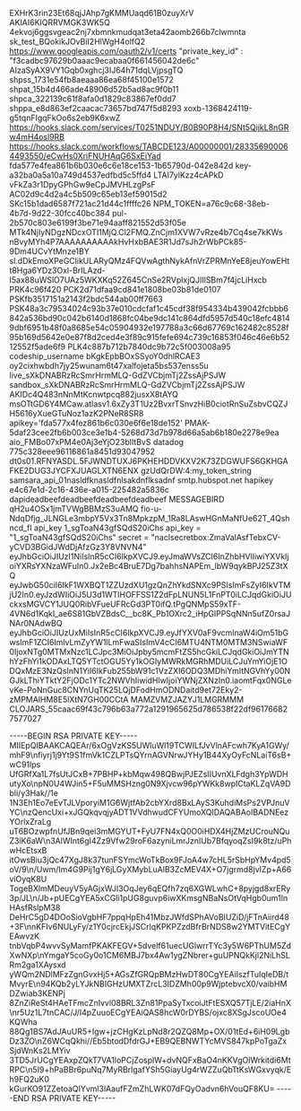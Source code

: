EXHrK3rin23Et68qjJAhp7gKMMUaqd61B0zuyXrV AKIAI6KIQRRVMGK3WK5Q
4ekvoj6ggsvgeac2nj7xbmnkmudqat3eta42aomb266b7clwmnta
sk_test_BQokikJOvBiI2HlWgH4olfQ2
https://www.googleapis.com/oauth2/v1/certs
"private_key_id" : "f3cadbc97629b0aaac9ecabaa0f661456042de6c"
AIzaSyAX9VY1Gqb0xghcj3IJ64h71dqLVjpsgTQ
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
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
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
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
xoxb-1368424119-g5tqnFIgqFkOo6s2eb9K6xwZ
https://hooks.slack.com/services/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
https://hooks.slack.com/workflows/TABCDE123/A00000001/283356900064493550/eCwHs0XriFNUHAqG6SxEiYad
fda577e4fea861b6b030e6c6e18ce153-1b65790d-042e842d
key-a32ba0a5a10a749d4537edfbd5c5ffd4
LTAI7ylKzz4cAPkD
vFkZa3r1DpyGPhGw9eCpJMVHLzgPsF
AC02d9c4d2a4c5b509c65eb13ef59015d2
SKc15b1dad6587f721ac21d44c1ffffc26
NPM_TOKEN=a76c9c68-38eb-4b7d-9d22-30fcc40bc384
pul-2b570c803e6199f3be71e94aaff821552d53f05e
MTk4NjIyNDgzNDcxOTI1MjQ.Cl2FMQ.ZnCjm1XVW7vRze4b7Cq4se7kKWs
nBvyMYh4P7AAAAAAAAAAkHvHxbBAE3R1Jd7sJh2rWbPCk85-9Dm4UCvYtMnze1BY
sl.dDkEmoXPeGClikULARyQMz4FQVwAgthNykAfnVrZPRMnYeE8jeuYowEHtt8Hga6YDz3Oxl-BrILAzd-I5ax88uWSlO7UAz5WKXKq52Z645CnSe2RVplxjQJIIlSBm7f4jcLiHxcb
PRK4c96f420
PCK2d71dfaa9cd841e1808be03b81de0107
PSKfb3517151a2143f2bdc544ab00ff7663
PSK48a3c79534024c93b37e010cdcfaf1c45cdf38f954334b439042fcbbb6842a536bd90c042b6140d1868fc04be9dc141c864dfd5957d540c18efc48149dbf6951b48f0a8685e54c05904932e197788a3c66d67769c162482c8528f95b169d5642e0e87f8d2ced4e3f89c915fefe694c739c16853f046c46e6b5212552f5ade6f9
PLK4c887b712b7840dc9b72c5f003008a95
codeship_username
bKgkEpbBOxSSyoY0dhlRCAE3
oy2cixhwbdh7jy25wunam6t47xalfojeta5bs537enss5u
live_sXkDNABRzRcSmrHrmMLQ-GdZVCbjmTj2ZssAjPSJW
sandbox_sXkDNABRzRcSmrHrmMLQ-GdZVCbjmTj2ZssAjPSJW
AKIDc4Q483nNnMtKcnwtpcq882jusxX8tAYQ
msOTtGD6Y4MCaw.atlasv1.6xZy3T1Uz2BvxrTSnvzHiB0ciotRnSuZsbvCQZJH5616yXueGTuNoz1azK2PNeR8SR8
apikey='fda577x4fez861b6c030e6f6e18de152'
PMAK-5daf23cee2fb6b003ce3e1b4-5268d73d7b978d66a5ab6b180e2278e9ea
aio_FMBo07xPM4e0Aj3eYjO23blItBvS
datadog 775c328eee96116861a8451d93047952
dt0s01.RFNYASDL.5FJWNDTUXJ6PKHEHDDVKXV2K73ZDGWUFS6GKHGAFKE2DUG3JYCFXJUAGLXTN6ENX
gzUdQrDW:4:my_token_string
samsara_api_01nasldfknasldfnlsakdnflksadnf
smtp.hubspot.net
hapikey e4c67e1d-2c16-436e-a015-225482a5836c
dapideadbeefdeadbeefdeadbeefdeadbeef
MESSAGEBIRD qH2u4OSx1jmTVWgBBMzS3uAMQ
fio-u-NdqDfjg_JLNGLe3mbpY5Vx3Tn8MpkzpM_1Ra8LAswHGnMaNfUe62T_4Qshncd_fI
api_key 1_sgToaN43gfSQdS20iChs
api_key = "1_sgToaN43gfSQdS20iChs"
secret = "naclsecretbox:ZmaValAsfTebxCV-yCVD3BGidJWdDjAfzGz3Y8VNVN4"
eyJhbGciOiJIUzI1NiIsInR5cCI6IkpXVCJ9.eyJmaWVsZCI6InZhbHVlIiwiYXVkIjoiYXRsYXNzaWFuIn0.Jx2eBc4BruE7Dg7bahhsNAPEm_lbW9qykBPJ25Z3tXQ
eyJwbG50ciI6IkF1WXBQT1ZZUzdXU1gzQnZhYkdSNXc9PSIsImFsZyI6IkVTMjU2In0.eyJzdWIiOiJ5U3d1WTlHOFFSS1Z2dFpLNUN5L1FnPT0iLCJqdGkiOiJUckxsMGVCY1JUQ0RibVFueUFRcGd3PT0ifQ.tPgQNMpS59xTF-4VN6d1KqkI_ae6S81GbVZBdsC__bc8K_Pb1OXrc2_iHpGlPPSqNNn5ufZ0rsaJNAr0NAdwBQ
eyJhbGciOiJIUzUxMiIsInR5cCI6IkpXVCJ9.eyJfYXV0aF9vcmlnaW4iOm51bGwsImF1ZCI6ImlvLmZyYW1lLmFwaSIsImV4cCI6MTU4NTM0MTM3NSwiaWF0IjoxNTg0MTMxNzc1LCJpc3MiOiJpby5mcmFtZS5hcGkiLCJqdGkiOiJmYTNhYzFhYi1kODAxLTQ5YTctOGU5Yy1kOGIyMWRkMGRhMDUiLCJuYmYiOjE1ODQxMzE3NzQsInN1YiI6IkFub255bW91c1VzZXI6ODQ3MDhiYmItNGVhYy00NGJkLThiYTktY2FjODc1YTc2NWVhIiwidHlwIjoiYWNjZXNzIn0.iaomtFqx0NGLevKe-PoNnGuc8CNYnUqTK25LQjDFodHmODNDaitd9et72Eky2-zMPMAlHM8E5lXtN7GH00CCtA
MAMZVMZJAZYJ1LMGRMMM
CLOJARS_55caac69f43c796b63a772a1291965625d786538f22df961766827577027


-----BEGIN RSA PRIVATE KEY-----
MIIEpQIBAAKCAQEAr/6xOgVzKS5UWluWl19TCWILfJvVlnAFcwh7KyA1GWy/mhF9\nfiyrj1j9Yt9S1fmVk1CZLPTsQYrnAGVNrwJYHy1B44XyOyFcNLaiT6sB+wC91lps
UfGRfXa1L7fsUtJCxB+7PBHP+kbMqw498QBwjPJEZsIIUvnXLFdgh3YpWDHutyXo\npN0U4WJin5+F5uMMSHzng0N9Xjvcw96pYWKk8wpICtaKLZqVA9Dbli/y3Hak//1e
1N3Eh1Eo7eEvTJLVporyiM1G6WjtfAb2cbYXrd8BxLAyS3KuhdiMsPs2VPJnuVYC\nzQencUxi+xJGQkqvqjyADT1VVdhwudCFYUmoXQIDAQABAoIBADNEezYOrlxZraLg
uT6BOzwpfnUfJBn9qei3mMGYUT+FyU7FN4xQ0O0iHDX4HjZMzUCrouNQuZ3iK6aW\n3AlWInt6gI4Zz9Vfw29roF6azyniLmrJznIUb7BfqyoqZsI9k8tz/uPhwHcEtsxB
itOwsBiu3jQc47XgJ8k37tunFSYmcWoTkBox9FJoA4w7cHL5rSbHpYMv4pd5oV/9\n/Uwm/Im4G9Pij1gY6jLGyXMybLuAlB3ZcMEV4X+O7jgrmd8jvIZp+A66viOyqK8U
TogeBXlmMDeuyV5yAGjxWJI3OqJey6qEQfh7zq6XGWLwhC+8pyjgd8xrERy3p/JL\n/Jb+pUECgYEA5xCGli1pUG8guvp6iwXKmsgNBaNsOtVqHgb0um1InHAsfRslpM38
DeHrC5gD4DOoSioVgbHF7ppqHpEh41MbzJWfdSPhAVoBIUZiD/jFTnAiird48+3F\nnKFIv6NULyFy/z1Y0cjrcEkjJSCrlqKPKPZzdBfrBrNDS8w2YMTVitECgYEAwvzK
tnbVqbP4wvvSyMamfPKAKFEGV+5dvelf61uecUGlwrrTYc3y5W6PThUM5ZdXwNXp\nYmgaY5coGy0o1CM6MBJ7bx4Aw1ygZNbrer+guUPNQkKjl2NiLhSLRm2ga1XAysxd
yWQm2NDlMFzZgnGvxHj5+AGsZfGRQpBMzHwDT80CgYEAiIszfTuIqIeDB/tMvyrE\n94KQb2yLYJkNBIGHzUMXTZrcL3IDZMh00p9WjptebvcX0/vaibHMDZwiab3KENPj
8ZnZiReSt4HAeTFmcZnIvvl08BRL3Zn81PpaSyTxcoiJtFtESXQ57TjLE/2iaHnX\nr5Uz1L7tnCAC/J/I4pZuuoECgYEAiQAS8hcW0rDYBS/ojxc8XSgJscoUOe4KQWha
88Qg1BS7AdJAuUR5+Igw+jzCHgKzLpNd8r2QZQ8Mp+OX/01tEd+6iH09LgbDz3ZO\nZ6WCqQkhi//Eb5btodDfdrGJ+EB9QEBNWTYcMVS847kpPoTgaZxSjdWnKs2LMYiv
3TD5JrUCgYEAxpZQkT7VA1loPCjZosplW+dvNQFxBaO4nKKVgOlWrkitdi6MtRPC\n5I9+hPaBBr6puNq7MyRBrlgafYSh5GiayUg4rWZZuQbTtKsWGxvyqk/Eh9FQ2uK0
kGurKO91ZZetoaQIYvml3lAaufFZmZhLWK07dFQyOadvn6hVouQF8KU=
-----END RSA PRIVATE KEY-----

